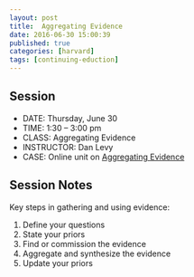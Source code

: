 ```yaml
---
layout: post
title:  Aggregating Evidence
date: 2016-06-30 15:00:39
published: true
categories: [harvard]
tags: [continuing-eduction]
---
```



## Session

- DATE: Thursday, June 30
- TIME: 1:30 – 3:00 pm
- CLASS: Aggregating Evidence
- INSTRUCTOR: Dan Levy
- CASE: Online unit on [Aggregating Evidence](http://bcure.articulate-online.com/1558009589)


## Session Notes

Key steps in gathering and using evidence:

1. Define your questions
2. State your priors
3. Find or commission the evidence
4. Aggregate and synthesize the evidence
5. Update your priors
















